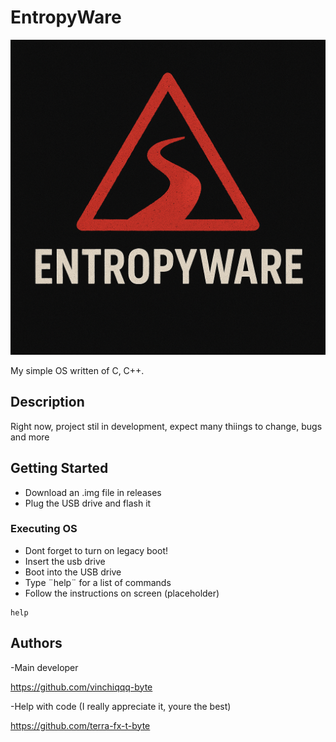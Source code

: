 # EntropyWare

![alt text](logo.png)

My simple OS written of C, C++.

## Description

Right now, project stil in development, expect many thiings to change,
bugs and more

## Getting Started

* Download an .img file in releases
* Plug the USB drive and flash it

### Executing OS

* Dont forget to turn on legacy boot!
* Insert the usb drive
* Boot into the USB drive
* Type ¨help¨ for a list of commands
* Follow the instructions on screen (placeholder)

```
help
```

## Authors

-Main developer

https://github.com/vinchiqqq-byte

-Help with code (I really appreciate it, youre the best)

https://github.com/terra-fx-t-byte
